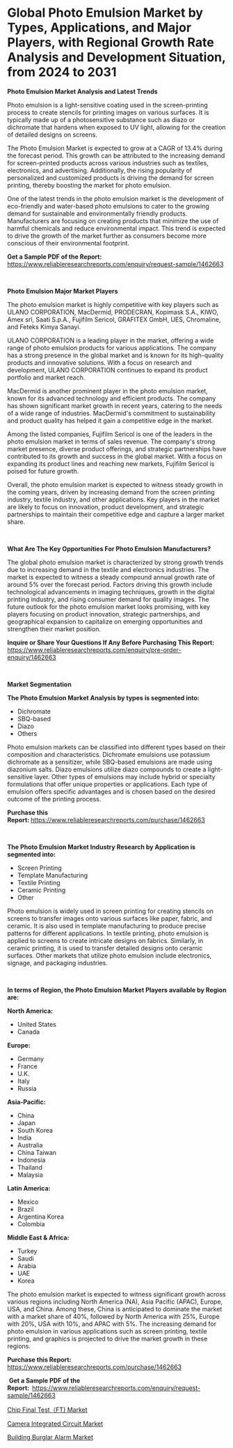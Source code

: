 <p><h1>Global Photo Emulsion Market by Types, Applications, and Major Players, with Regional Growth Rate Analysis and Development Situation, from 2024 to 2031</h1></p><p><strong>Photo Emulsion Market Analysis and Latest Trends</strong></p>
<p><p>Photo emulsion is a light-sensitive coating used in the screen-printing process to create stencils for printing images on various surfaces. It is typically made up of a photosensitive substance such as diazo or dichromate that hardens when exposed to UV light, allowing for the creation of detailed designs on screens.</p><p>The Photo Emulsion Market is expected to grow at a CAGR of 13.4% during the forecast period. This growth can be attributed to the increasing demand for screen-printed products across various industries such as textiles, electronics, and advertising. Additionally, the rising popularity of personalized and customized products is driving the demand for screen printing, thereby boosting the market for photo emulsion.</p><p>One of the latest trends in the photo emulsion market is the development of eco-friendly and water-based photo emulsions to cater to the growing demand for sustainable and environmentally friendly products. Manufacturers are focusing on creating products that minimize the use of harmful chemicals and reduce environmental impact. This trend is expected to drive the growth of the market further as consumers become more conscious of their environmental footprint.</p></p>
<p><strong>Get a Sample PDF of the Report:&nbsp;</strong> <a href="https://www.reliableresearchreports.com/enquiry/request-sample/1462663">https://www.reliableresearchreports.com/enquiry/request-sample/1462663</a></p>
<p>&nbsp;</p>
<p><strong>Photo Emulsion Major Market Players</strong></p>
<p><p>The photo emulsion market is highly competitive with key players such as ULANO CORPORATION, MacDermid, PRODECRAN, Kopimask S.A., KIWO, Amex srl, Saati S.p.A., Fujifilm Sericol, GRAFITEX GmbH, UES, Chromaline, and Feteks Kimya Sanayi.</p><p>ULANO CORPORATION is a leading player in the market, offering a wide range of photo emulsion products for various applications. The company has a strong presence in the global market and is known for its high-quality products and innovative solutions. With a focus on research and development, ULANO CORPORATION continues to expand its product portfolio and market reach.</p><p>MacDermid is another prominent player in the photo emulsion market, known for its advanced technology and efficient products. The company has shown significant market growth in recent years, catering to the needs of a wide range of industries. MacDermid's commitment to sustainability and product quality has helped it gain a competitive edge in the market.</p><p>Among the listed companies, Fujifilm Sericol is one of the leaders in the photo emulsion market in terms of sales revenue. The company's strong market presence, diverse product offerings, and strategic partnerships have contributed to its growth and success in the global market. With a focus on expanding its product lines and reaching new markets, Fujifilm Sericol is poised for future growth.</p><p>Overall, the photo emulsion market is expected to witness steady growth in the coming years, driven by increasing demand from the screen printing industry, textile industry, and other applications. Key players in the market are likely to focus on innovation, product development, and strategic partnerships to maintain their competitive edge and capture a larger market share.</p></p>
<p>&nbsp;</p>
<p><strong>What Are The Key Opportunities For Photo Emulsion Manufacturers?</strong></p>
<p><p>The global photo emulsion market is characterized by strong growth trends due to increasing demand in the textile and electronics industries. The market is expected to witness a steady compound annual growth rate of around 5% over the forecast period. Factors driving this growth include technological advancements in imaging techniques, growth in the digital printing industry, and rising consumer demand for quality images. The future outlook for the photo emulsion market looks promising, with key players focusing on product innovation, strategic partnerships, and geographical expansion to capitalize on emerging opportunities and strengthen their market position.</p></p>
<p><strong>Inquire or Share Your Questions If Any Before Purchasing This Report:</strong> <a href="https://www.reliableresearchreports.com/enquiry/pre-order-enquiry/1462663">https://www.reliableresearchreports.com/enquiry/pre-order-enquiry/1462663</a></p>
<p>&nbsp;</p>
<p><strong>Market Segmentation</strong></p>
<p><strong>The Photo Emulsion Market Analysis by types is segmented into:</strong></p>
<p><ul><li>Dichromate</li><li>SBQ-based</li><li>Diazo</li><li>Others</li></ul></p>
<p><p>Photo emulsion markets can be classified into different types based on their composition and characteristics. Dichromate emulsions use potassium dichromate as a sensitizer, while SBQ-based emulsions are made using diazonium salts. Diazo emulsions utilize diazo compounds to create a light-sensitive layer. Other types of emulsions may include hybrid or specialty formulations that offer unique properties or applications. Each type of emulsion offers specific advantages and is chosen based on the desired outcome of the printing process.</p></p>
<p><strong>Purchase this Report:&nbsp;</strong><a href="https://www.reliableresearchreports.com/purchase/1462663">https://www.reliableresearchreports.com/purchase/1462663</a></p>
<p>&nbsp;</p>
<p><strong>The Photo Emulsion Market Industry Research by Application is segmented into:</strong></p>
<p><ul><li>Screen Printing</li><li>Template Manufacturing</li><li>Textile Printing</li><li>Ceramic Printing</li><li>Other</li></ul></p>
<p><p>Photo emulsion is widely used in screen printing for creating stencils on screens to transfer images onto various surfaces like paper, fabric, and ceramic. It is also used in template manufacturing to produce precise patterns for different applications. In textile printing, photo emulsion is applied to screens to create intricate designs on fabrics. Similarly, in ceramic printing, it is used to transfer detailed designs onto ceramic surfaces. Other markets that utilize photo emulsion include electronics, signage, and packaging industries.</p></p>
<p>&nbsp;</p>
<p><strong>In terms of Region, the Photo Emulsion Market Players available by Region are:</strong></p>
<p>
    <p> <strong> North America: </strong>
        <ul>
            <li>United States</li>
            <li>Canada</li>
        </ul>
        </p> 
    <p> <strong> Europe: </strong>
        <ul>
            <li>Germany</li>
            <li>France</li>
            <li>U.K.</li>
            <li>Italy</li>
            <li>Russia</li>
        </ul>
        </p> 
    <p> <strong> Asia-Pacific: </strong>
        <ul>
            <li>China</li>
            <li>Japan</li>
            <li>South Korea</li>
            <li>India</li>
            <li>Australia</li>
            <li>China Taiwan</li>
            <li>Indonesia</li>
            <li>Thailand</li>
            <li>Malaysia</li>
        </ul>
        </p> 
    <p> <strong> Latin America: </strong>
        <ul>
            <li>Mexico</li>
            <li>Brazil</li>
            <li>Argentina Korea</li>
            <li>Colombia</li>
        </ul>
        </p> 
    <p> <strong> Middle East & Africa: </strong>
        <ul>
            <li>Turkey</li>
            <li>Saudi</li>
            <li>Arabia</li>
            <li>UAE</li>
            <li>Korea</li>
        </ul>
    </p>
    </p>
<p><p>The photo emulsion market is expected to witness significant growth across various regions including North America (NA), Asia Pacific (APAC), Europe, USA, and China. Among these, China is anticipated to dominate the market with a market share of 40%, followed by North America with 25%, Europe with 20%, USA with 10%, and APAC with 5%. The increasing demand for photo emulsion in various applications such as screen printing, textile printing, and graphics is projected to drive the market growth in these regions.</p></p>
<p><strong>Purchase this Report: </strong><a href="https://www.reliableresearchreports.com/purchase/1462663">https://www.reliableresearchreports.com/purchase/1462663</a></p>
<p>&nbsp;<strong>Get a Sample PDF of the Report:&nbsp;&nbsp;</strong><a href="https://www.reliableresearchreports.com/enquiry/request-sample/1462663">https://www.reliableresearchreports.com/enquiry/request-sample/1462663</a></p>
<p><strong></strong></p>
<p><p><a href="https://view.publitas.com/reportprime-1/decoding-the-chip-final-test-ft-market-a-deep-dive-into-the-latest-market-trends-market-segmentation-and-competitive-analysis/">Chip Final Test（FT) Market</a></p><p><a href="https://view.publitas.com/reportprime-1/camera-integrated-circuit-market-size-furnishes-valuable-information-encompassing-market-share-market-trends-and-projections-spanning-from-2023-to-2030/">Camera Integrated Circuit Market</a></p><p><a href="https://view.publitas.com/reportprime-1/building-burglar-alarm-market-size-growth-and-forecast-from-2023-2030/">Building Burglar Alarm Market</a></p></p>